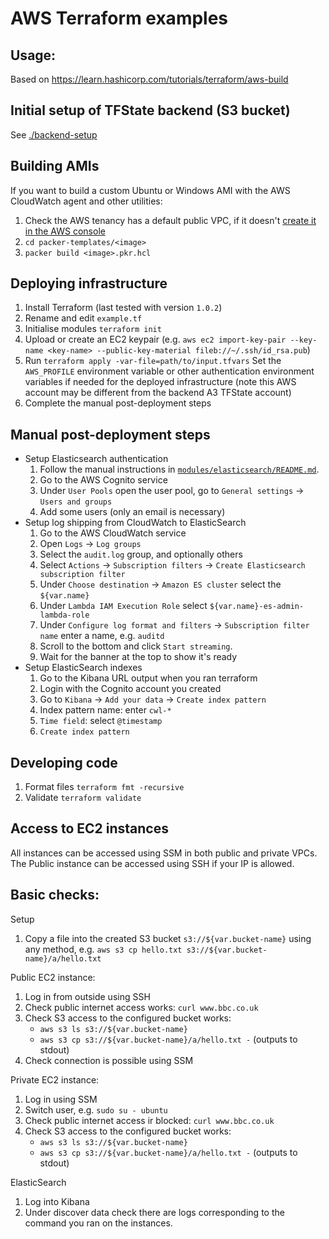 # AWS Terraform examples

## Usage:
Based on https://learn.hashicorp.com/tutorials/terraform/aws-build

## Initial setup of TFState backend (S3 bucket)
See [./backend-setup](./backend-setup)

## Building AMIs
If you want to build a custom Ubuntu or Windows AMI with the AWS CloudWatch agent and other utilities:
1. Check the AWS tenancy has a default public VPC, if it doesn't [create it in the AWS console](https://docs.aws.amazon.com/vpc/latest/userguide/default-vpc.html#create-default-vpc)
1. `cd packer-templates/<image>`
1. `packer build <image>.pkr.hcl`

## Deploying infrastructure
1. Install Terraform (last tested with version `1.0.2`)
1. Rename and edit `example.tf`
1. Initialise modules `terraform init`
1. Upload or create an EC2 keypair (e.g. `aws ec2 import-key-pair --key-name <key-name> --public-key-material fileb://~/.ssh/id_rsa.pub`)
1. Run `terraform apply -var-file=path/to/input.tfvars`
   Set the `AWS_PROFILE` environment variable or other authentication environment variables if needed for the deployed infrastructure (note this AWS account may be different from the backend A3 TFState account)
1. Complete the manual post-deployment steps

## Manual post-deployment steps
- Setup Elasticsearch authentication
   1. Follow the manual instructions in [`modules/elasticsearch/README.md`](modules/elasticsearch/README.md).
   1. Go to the AWS Cognito service
   1. Under `User Pools` open the user pool, go to `General settings` → `Users and groups`
   1. Add some users (only an email is necessary)
- Setup log shipping from CloudWatch to ElasticSearch
   1. Go to the AWS CloudWatch service
   1. Open `Logs` → `Log groups`
   1. Select the `audit.log` group, and optionally others
   1. Select `Actions` → `Subscription filters` → `Create Elasticsearch subscription filter`
   1. Under `Choose destination` → `Amazon ES cluster` select the `${var.name}`
   1. Under `Lambda IAM Execution Role` select `${var.name}-es-admin-lambda-role`
   1. Under `Configure log format and filters` → `Subscription filter name` enter a name, e.g. `auditd`
   1. Scroll to the bottom and click `Start streaming`.
   1. Wait for the banner at the top to show it's ready
- Setup ElasticSearch indexes
   1. Go to the Kibana URL output when you ran terraform
   1. Login with the Cognito account you created
   1. Go to `Kibana` → `Add your data` → `Create index pattern`
   1. Index pattern name: enter `cwl-*`
   1. `Time field`: select `@timestamp`
   1. `Create index pattern`

## Developing code
1. Format files `terraform fmt -recursive`
1. Validate `terraform validate`

## Access to EC2 instances
All instances can be accessed using SSM in both public and private VPCs.
The Public instance can be accessed using SSH if your IP is allowed.

## Basic checks:
Setup
1. Copy a file into the created S3 bucket `s3://${var.bucket-name}` using any method, e.g. `aws s3 cp hello.txt s3://${var.bucket-name}/a/hello.txt`

Public EC2 instance:
1. Log in from outside using SSH
1. Check public internet access works: `curl www.bbc.co.uk`
1. Check S3 access to the configured bucket works:
   - `aws s3 ls s3://${var.bucket-name}`
   - `aws s3 cp s3://${var.bucket-name}/a/hello.txt -` (outputs to stdout)
1. Check connection is possible using SSM

Private EC2 instance:
1. Log in using SSM
1. Switch user, e.g. `sudo su - ubuntu`
1. Check public internet access ir blocked: `curl www.bbc.co.uk`
1. Check S3 access to the configured bucket works:
   - `aws s3 ls s3://${var.bucket-name}`
   - `aws s3 cp s3://${var.bucket-name}/a/hello.txt -` (outputs to stdout)

ElasticSearch
1. Log into Kibana
1. Under discover data check there are logs corresponding to the command you ran on the instances.
